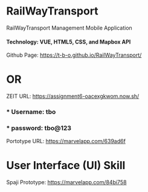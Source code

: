 # RailWayTransport
RailWayTransport Management Mobile Application


#### Technology: VUE, HTML5, CSS, and Mapbox API


Github Page: https://t-b-o.github.io/RailWayTransport/      

#                        OR

ZEIT URL: https://assignment6-oacexgkwom.now.sh/


### * Username: tbo

### * password: tbo@123


Portotype URL: https://marvelapp.com/639ad6f



# User Interface (UI) Skill

Spaji Prototype: https://marvelapp.com/84bi758


